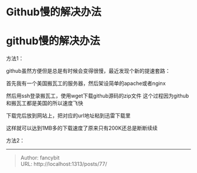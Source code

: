 # Github慢的解决办法

<div class="header"><h1 class="single-title animate__animated animate__pulse animate__faster">github慢的解决办法</h1></div>

<div class="content" id="content"><p>方法1：</p><p>github虽然方便但是总是有时候会变得很慢，最近发现个新的提速套路：</p><p>首先我有一个美国搬瓦工的服务器，然后架设简单的apache或者nginx</p><p>然后用ssh登录搬瓦工，使用wget下载github源码的zip文件 这个过程因为github和搬瓦工都是美国的所以速度飞快</p><p>下载完后放到网站上，把对应的url地址粘到迅雷下载里</p><p>这样就可以达到1MB多的下载速度了原来只有200K还总是断断续续</p><p>方法2：</p><!-- raw HTML omitted --><!-- raw HTML omitted --><precode language="" precodenum="0"></precode><!-- raw HTML omitted --><!-- raw HTML omitted --></div>



---

> Author: fancybit  
> URL: http://localhost:1313/posts/77/  


